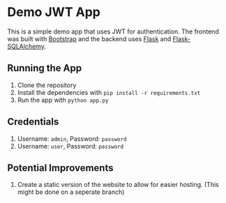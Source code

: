 # Demo JWT App

This is a simple demo app that uses JWT for authentication.
The frontend was built with [Bootstrap](https://getbootstrap.com/) and the backend uses [Flask](https://flask.palletsprojects.com/en/3.0.x/) and [Flask-SQLAlchemy](https://flask-sqlalchemy.palletsprojects.com/en/3.1.x/).

## Running the App

1. Clone the repository
2. Install the dependencies with `pip install -r requirements.txt`
3. Run the app with `python app.py`

## Credentials
1. Username: `admin`, Password: `password`
2. Username: `user`, Password: `password`

## Potential Improvements
1. Create a static version of the website to allow for easier hosting. (This might be done on a seperate branch)
